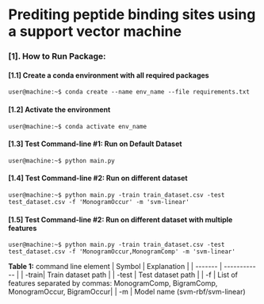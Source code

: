 # Prediting peptide binding sites using a support vector machine

### [1]. How to Run Package:

#### [1.1] Create a conda environment with all required packages
```console
user@machine:~$ conda create --name env_name --file requirements.txt
```
#### [1.2] Activate the environment
```console
user@machine:~$ conda activate env_name
```
#### [1.3] Test Command-line #1: Run on Default Dataset
```console
user@machine:~$ python main.py
```
#### [1.4] Test Command-line #2: Run on different dataset
```console
user@machine:~$ python main.py -train train_dataset.csv -test test_dataset.csv -f 'MonogramOccur' -m 'svm-linear'
```
#### [1.5] Test Command-line #2: Run on different dataset with multiple features
```console
user@machine:~$ python main.py -train train_dataset.csv -test test_dataset.csv -f 'MonogramOccur,MonogramComp' -m 'svm-linear'
```
**Table 1:**  command line element
| Symbol  | Explanation  |
| ------- | ------------ |
| -train| Train dataset path  |
| -test | Test dataset path |
| -f | List of features separated by commas: MonogramComp, BigramComp, MonogramOccur, BigramOccur|
| -m | Model name (svm-rbf/svm-linear)
